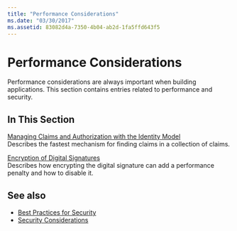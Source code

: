 ```yaml
---
title: "Performance Considerations"
ms.date: "03/30/2017"
ms.assetid: 83082d4a-7350-4b04-ab2d-1fa5ffd643f5
---
```

# Performance Considerations
Performance considerations are always important when building applications. This section contains entries related to performance and security.  
  
## In This Section  
 [Managing Claims and Authorization with the Identity Model](managing-claims-and-authorization-with-the-identity-model.md)  
 Describes the fastest mechanism for finding claims in a collection of claims.  
  
 [Encryption of Digital Signatures](encryption-of-digital-signatures.md)  
 Describes how encrypting the digital signature can add a performance penalty and how to disable it.  
  
## See also

- [Best Practices for Security](best-practices-for-security-in-wcf.md)
- [Security Considerations](security-considerations-in-wcf.md)
